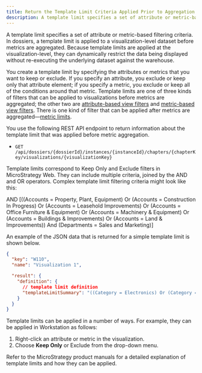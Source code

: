 ```yaml
---
title: Return the Template Limit Criteria Applied Prior to Aggregation
description: A template limit specifies a set of attribute or metric-based filtering criteria. In dossiers, a template limit is applied to a visualization-level dataset before metrics are aggregated. Because template limits are applied at the visualization-level, they can dynamically restrict the data being displayed without re-executing the underlying dataset against the warehouse.
---
```


A template limit specifies a set of attribute or metric-based filtering criteria. In dossiers, a template limit is applied to a visualization-level dataset before metrics are aggregated. Because template limits are applied at the visualization-level, they can dynamically restrict the data being displayed without re-executing the underlying dataset against the warehouse.

You create a template limit by specifying the attributes or metrics that you want to keep or exclude. If you specify an attribute, you exclude or keep only that attribute element; if you specify a metric, you exclude or keep all of the conditions around that metric. Template limits are one of three kinds of filters that can be applied to visualizations before metrics are aggregated; the other two are [attribute-based view filters](./return-attribute-based-view-filters.md) and [metric-based view filters](./return-metric-based-view-filters.md). There is one kind of filter that can be applied after metrics are aggregated—[metric limits](./return-metric-limit-criteria.md).

You use the following REST API endpoint to return information about the template limit that was applied before metric aggregation.

- `GET /api/dossiers/{dossierId}/instances/{instanceId}/chapters/{chapterKey/visualizations/{visualizationKey}`

Template limits correspond to Keep Only and Exclude filters in MicroStrategy Web. They can include multiple criteria, joined by the AND and OR operators. Complex template limit filtering criteria might look like this:

AND [((Accounts = Property, Plant, Equipment) Or (Accounts = Construction In Progress) Or (Accounts = Leasehold Improvements) Or (Accounts = Office Furniture & Equipment) Or (Accounts = Machinery & Equipment) Or (Accounts = Buildings & Improvements) Or (Accounts = Land & Improvements)) And (Departments = Sales and Marketing)]

An example of the JSON data that is returned for a simple template limit is shown below.

```json
{
  "key": "W110",
  "name": "Visualization 1",

  "result": {
    "definition": {
      // template limit definition
      "templateLimitSummary": "((Category = Electronics) Or (Category = Books))"
    }
  }
}
```

Template limits can be applied in a number of ways. For example, they can be applied in Workstation as follows:

1. Right-click an attribute or metric in the visualization.
1. Choose **Keep Only** or Exclude from the drop-down menu.

Refer to the MicroStrategy product manuals for a detailed explanation of template limits and how they can be applied.

